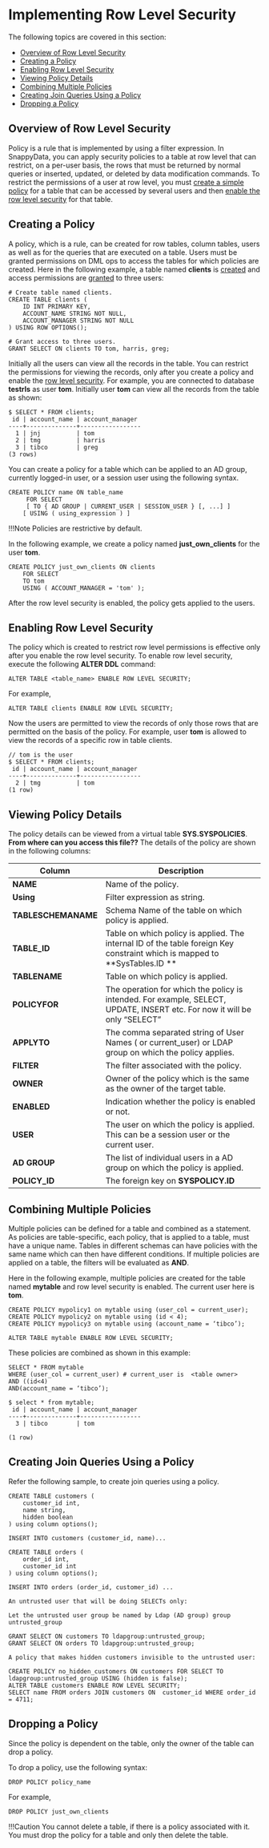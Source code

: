 # Implementing  Row Level Security

The following topics are covered in this section:

*	[Overview of Row Level Security](#rlsoverview)
*	[Creating a Policy](#createpolicy)
*	[Enabling Row Level Security](#enablerowlevelsecurity)
*	[Viewing Policy Details](#viewpolicy)
*	[Combining Multiple Policies](#combinemulpolicies)
*	[Creating Join Queries Using a Policy](#createjoinqueries)
*	[Dropping a Policy](#droppingpolicy)

<a id= rlsoverview> </a>
## Overview of Row Level Security
Policy is a rule that is implemented by using a filter expression.  In SnappyData, you can apply security policies to a table at row level that can restrict, on a per-user basis, the rows that must be returned by normal queries or inserted, updated, or deleted by data modification commands.
To restrict the permissions of a user at row level, you must [create a simple policy](#createpolicy) for a table that can be accessed by several users and then [enable the row level security](#enablerowlevelsecurity) for that table. 

<a id= createpolicy> </a>
## Creating a Policy
A policy, which is a rule, can be created for row tables, column tables, users as well as for the queries that are executed on a table. Users must be granted permissions on DML ops to access the tables for which policies are created.
Here in the following example, a table named **clients** is [created](https://snappydatainc.github.io/snappydata/reference/sql_reference/create-table/#create-table) and access permissions are [granted](https://snappydatainc.github.io/snappydata/reference/sql_reference/grant/) to three users:

```
# Create table named clients.
CREATE TABLE clients (
    ID INT PRIMARY KEY,
    ACCOUNT_NAME STRING NOT NULL,
    ACCOUNT_MANAGER STRING NOT NULL
) USING ROW OPTIONS();

# Grant access to three users.
GRANT SELECT ON clients TO tom, harris, greg;
```

Initially all the users can view all the records in the table. You can restrict the permissions for viewing the records, only after you create a policy and enable the [row level security](#enablerowlevelsecurity). For example, you are  connected to database **testrls** as user **tom**. Initially user **tom** can view all the records from the table as shown:

```
$ SELECT * FROM clients;
 id | account_name | account_manager
----+--------------+-----------------
  1 | jnj          | tom
  2 | tmg          | harris
  3 | tibco        | greg
(3 rows)
```
You can create a policy for a table which can be applied to an AD group, currently logged-in user, or a session user using the following syntax. 

```
CREATE POLICY name ON table_name
	 FOR SELECT
     [ TO { AD GROUP | CURRENT_USER | SESSION_USER } [, ...] ]
    [ USING ( using_expression ) ]
```

!!!Note
	Policies are restrictive by default.
    
In the following example, we create a policy named **just_own_clients** for the user  **tom**.

```
CREATE POLICY just_own_clients ON clients
    FOR SELECT
    TO tom
    USING ( ACCOUNT_MANAGER = 'tom' );
```

After the row level security is enabled, the policy gets applied to the users.

<a id= enablerowlevelsecurity> </a>
## Enabling Row Level Security
The policy which is created to restrict row level permissions is effective only after you enable the row level security. To enable row level security, execute the following **ALTER DDL** command:

```
ALTER TABLE <table_name> ENABLE ROW LEVEL SECURITY;
```
For example, 

```
ALTER TABLE clients ENABLE ROW LEVEL SECURITY;
```

Now the users are permitted to view the records of only those rows that are permitted on the basis of the policy. For example, user **tom** is allowed to view the records of a specific row in table clients.

```
// tom is the user
$ SELECT * FROM clients;
 id | account_name | account_manager 
----+--------------+-----------------
  2 | tmg          | tom
(1 row)

```

<a id= viewpolicy> </a>
## Viewing Policy Details
The policy details can be viewed from a virtual table **SYS.SYSPOLICIES**. **From where can you access this file??** 
The details of the policy are shown in the following columns:

| **Column** | **Description** |
|--------|--------|
|  **NAME**      |  Name of the policy.      |
|    **Using**    |     Filter expression as string.   |
|    **TABLESCHEMANAME**    |     Schema Name of the table on which policy is applied.   |
|    **TABLE_ID**    |  Table on which policy is applied. The internal ID of the table foreign Key constraint which is mapped to **SysTables.ID **   |
|    **TABLENAME**    |  Table on which policy is applied.      |
|   **POLICYFOR**     | The operation for which the policy is intended. For example, SELECT, UPDATE, INSERT etc. For now it will be only “SELECT”  |
|    **APPLYTO**    |  The comma separated string of User Names ( or current_user) or LDAP group on which the policy applies.      |
|  **FILTER**      |  The filter associated with the policy.      |
|   **OWNER**     |   Owner of the policy which is the same as the owner of the target table.|
|   **ENABLED**     |  Indication whether the policy is enabled or not. |
|   **USER**     |  The user on which the policy is applied. This can be a session user or the current user.|
|   **AD GROUP**     |  The list of individual users in a AD group on which the policy is applied.|
|   **POLICY_ID**     |  The foreign key on **SYSPOLICY.ID**|

<a id= combinemulpolicies> </a>
## Combining Multiple Policies
Multiple policies can be defined for a table and combined as a statement. As policies are table-specific, each policy, that is applied to a table, must have a unique name.  Tables in different schemas can have policies with the same name which can then have different conditions. If multiple policies are applied on a table, the filters will be evaluated as **AND**.

Here in the following example, multiple policies are created for the table named **mytable** and row level security is enabled. The current user here is **tom**.

```
CREATE POLICY mypolicy1 on mytable using (user_col = current_user);
CREATE POLICY mypolicy2 on mytable using (id < 4);
CREATE POLICY mypolicy3 on mytable using (account_name = ‘tibco’);

ALTER TABLE mytable ENABLE ROW LEVEL SECURITY;

```
These policies are combined as shown in this example:

```
SELECT * FROM mytable
WHERE (user_col = current_user) # current_user is  <table owner>
AND ((id<4)
AND(account_name = ‘tibco’);

$ select * from mytable;
 id | account_name | account_manager 
----+--------------+-----------------
  3 | tibco        | tom

(1 row)

```

<a id= createjoinqueries> </a>
## Creating Join Queries Using a Policy

Refer the following sample, to create join queries using a policy. 

```
CREATE TABLE customers (
    customer_id int,
    name string,
    hidden boolean
) using column options();

INSERT INTO customers (customer_id, name)...

CREATE TABLE orders (
    order_id int,
    customer_id int
) using column options();

INSERT INTO orders (order_id, customer_id) ...

An untrusted user that will be doing SELECTs only:

Let the untrusted user group be named by Ldap (AD group) group untrusted_group

GRANT SELECT ON customers TO ldapgroup:untrusted_group;
GRANT SELECT ON orders TO ldapgroup:untrusted_group;

A policy that makes hidden customers invisible to the untrusted user:

CREATE POLICY no_hidden_customers ON customers FOR SELECT TO ldapgroup:untrusted_group USING (hidden is false);
ALTER TABLE customers ENABLE ROW LEVEL SECURITY;
SELECT name FROM orders JOIN customers ON  customer_id WHERE order_id = 4711;
```

<a id= droppingpolicy> </a>
## Dropping a Policy
Since the policy is dependent on the table, only the owner of the table can drop a policy.

To drop a policy, use the following syntax:

```
DROP POLICY policy_name
```
For example,

```
DROP POLICY just_own_clients
```
!!!Caution
	You cannot delete a table, if there is a policy associated with it.  You must drop the policy for a table and only then delete the table.